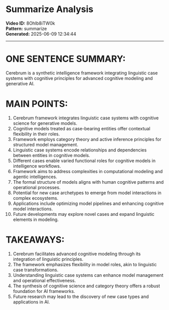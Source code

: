# Summarize Analysis

**Video ID:** 8Ohlb8iTW0k  
**Pattern:** summarize  
**Generated:** 2025-06-09 12:34:44  

---

# ONE SENTENCE SUMMARY:
Cerebrum is a synthetic intelligence framework integrating linguistic case systems with cognitive principles for advanced cognitive modeling and generative AI.

# MAIN POINTS:
1. Cerebrum framework integrates linguistic case systems with cognitive science for generative models.
2. Cognitive models treated as case-bearing entities offer contextual flexibility in their roles.
3. Framework employs category theory and active inference principles for structured model management.
4. Linguistic case systems encode relationships and dependencies between entities in cognitive models.
5. Different cases enable varied functional roles for cognitive models in intelligence workflows.
6. Framework aims to address complexities in computational modeling and agentic intelligences.
7. The formal structure of models aligns with human cognitive patterns and operational processes.
8. Potential for new case archetypes to emerge from model interactions in complex ecosystems.
9. Applications include optimizing model pipelines and enhancing cognitive model interactions.
10. Future developments may explore novel cases and expand linguistic elements in modeling.

# TAKEAWAYS:
1. Cerebrum facilitates advanced cognitive modeling through its integration of linguistic principles.
2. The framework emphasizes flexibility in model roles, akin to linguistic case transformations.
3. Understanding linguistic case systems can enhance model management and operational effectiveness.
4. The synthesis of cognitive science and category theory offers a robust foundation for AI frameworks.
5. Future research may lead to the discovery of new case types and applications in AI.